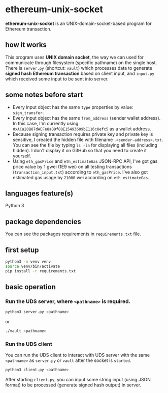# ethereum-unix-socket

**ethereum-unix-socket** is an UNIX-domain-socket-based program for Ethereum transaction.

## how it works
This program uses **UNIX domain socket**, the way we can used for communicate through filesystem (specific pathname) on the single host. There is `server.py` (shortcut: `vault`) which processes data to generate **signed hash Ethereum transaction** based on client input, and `input.py` which received some input to be sent into server.

## some notes before start
- Every input object has the same `type` properties by value: `sign_transfer`.
- Every input object has the same `from_address` (sender wallet address). In this case, I'm currently using `0xACa20B87dAEFe8a89f80E15493609bE116c8efc5` as a wallet address.
- Because signing transaction requires private key and private key is sensitive, I created the hidden file with filename `.<sender-address>.txt`. You can see the file by typing `ls -la` for displaying all files (including hidden). I don't display it on GitHub so that you need to create it yourself.
- Using `eth_gasPrice` and `eth_estimateGas` JSON-RPC API, I've got gas price value by 1 gwei (1E9 wei) on all testing transactions (`transaction_input.txt`) according to `eth_gasPrice`. I've also got estimated gas usage by `21000` wei according on `eth_estimateGas`.

## languages feature(s)
Python 3

## package dependencies
You can see the packages requirements in `requirements.txt` file.

## first setup
```bash
python3 -m venv venv
source venv/bin/activate
pip install -r requirements.txt
```

## basic operation

### Run the UDS server, where `<pathname>` is required.

```bash
python3 server.py <pathname>
```

or

```bash
./vault <pathname>
```

### Run the UDS client
You can run the UDS client to interact with UDS server with the same `<pathname>` as `server.py` or `vault` after the socket is `started`.

```bash
python3 client.py <pathname>
```

After starting `client.py`, you can input some string input (using JSON format) to be processed (generate signed hash output) in server.